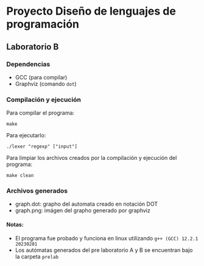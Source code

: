 # Proyecto Diseño de lenguajes de programación

## Laboratorio B

### Dependencias
* GCC (para compilar)
* Graphviz (comando `dot`)

### Compilación y ejecución
Para compilar el programa:  
```
make
```
Para ejecutarlo:  
```
./lexer "regexp" ["input"]
```
Para limpiar los archivos creados por la compilación y ejecución del programa:  
```
make clean
```
### Archivos generados
* graph.dot: grapho del automata creado en notación DOT
* graph.png: imágen del grapho generado por graphviz

#### Notas:
* El programa fue probado y funciona en linux utilizando `g++ (GCC) 12.2.1 20230201`
* Los autómatas generados del pre laboratorio A y B se encuentran bajo la carpeta `prelab`
